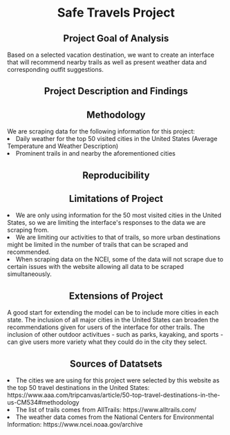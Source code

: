 <h1 align="center">Safe Travels Project</h1>
<h2 align="center">Project Goal of Analysis</h2>
<p>Based on a selected vacation destination, we want to create an interface that will recommend nearby trails as well as present weather data and corresponding outfit suggestions.</p>
<h2 align="center">Project Description and Findings</h2> 
<h2 align="center">Methodology</h2>
We are scraping data for the following information for this project:
<li>Daily weather for the top 50 visited cities in the United States (Average Temperature and Weather Description)</li>
<li>Prominent trails in and nearby the aforementioned cities</li>
<h2 align="center">Reproducibility</h2>
<h2 align="center">Limitations of Project</h2>
<li>We are only using information for the 50 most visited cities in the United States, so we are limiting the interface's responses to the data we are scraping from.</li>
<li>We are limiting our activities to that of trails, so more urban destinations might be limited in the number of trails that can be scraped and recommended.</li>
<li>When scraping data on the NCEI, some of the data will not scrape due to certain issues with the website allowing all data to be scraped simultaneously.</li>
<h2 align="center">Extensions of Project</h2>
A good start for extending the model can be to include more cities in each state. The inclusion of all major cities in the United States can broaden the recommendations given for users of the interface for other trails. 
The inclusion of other outdoor activitues - such as parks, kayaking, and sports - can give users more variety what they could do in the city they select.

<h2 align="center">Sources of Datatsets</h2>
<li>The cities we are using for this project were selected by this website as the top 50 travel destinations in the United States: https://www.aaa.com/tripcanvas/article/50-top-travel-destinations-in-the-us-CM534#methodology</li>
<li>The list of trails comes from AllTrails: https://www.alltrails.com/</li>
<li>The weather data comes from the National Centers for Environmental Information: https://www.ncei.noaa.gov/archive</li>
